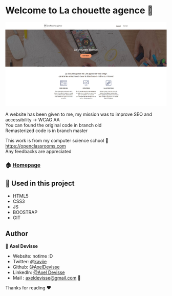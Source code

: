 # Welcome to La chouette agence 👋  

![Preview](img/preview.JPG)

A website has been given to me, my mission was to improve SEO and accessibility -> WCAG AA  
You can found the original code in branch old  
Remasterized code is in branch master  

This work is from my computer science school 🏫 https://openclassrooms.com  
Any feedbacks are appreciated


### 🏠 [Homepage](https://axeldevisse.github.io/chouette-agence/index.html)

## 🔨 Used in this project

* HTML5
* CSS3
* JS
* BOOSTRAP
* GIT



## Author

👤 **Axel Devisse**

* Website: notime :D
* Twitter: [@kavije](https://twitter.com/kavije)
* Github: [@AxelDevisse](https://github.com/AxelDevisse)
* LinkedIn: [@Axel Devisse](https://linkedin.com/in/axel-devisse-253941195/)
* Mail : axeldevisse@gmail.com 💬


Thanks for reading ❤️
